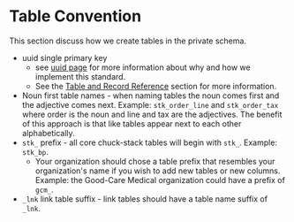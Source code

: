 # Table Convention

This section discuss how we create tables in the private schema.

- uuid single primary key
  - see [uuid page](./uuid.md) for more information about why and how we implement this standard.
  - See the [Table and Record Reference](./table-record-convention.md) section for more information.
- Noun first table names - when naming tables the noun comes first and the adjective comes next. Example: `stk_order_line` and `stk_order_tax` where order is the noun and line and tax are the adjectives. The benefit of this approach is that like tables appear next to each other alphabetically. 
- `stk_` prefix - all core chuck-stack tables will begin with `stk_`. Example: `stk_bp`.
  - Your organization should chose a table prefix that resembles your organization's name if you wish to add new tables or new columns. Example: the Good-Care Medical organization could have a prefix of `gcm_`.
- `_lnk` link table suffix - link tables should have a table name suffix of `_lnk`.
